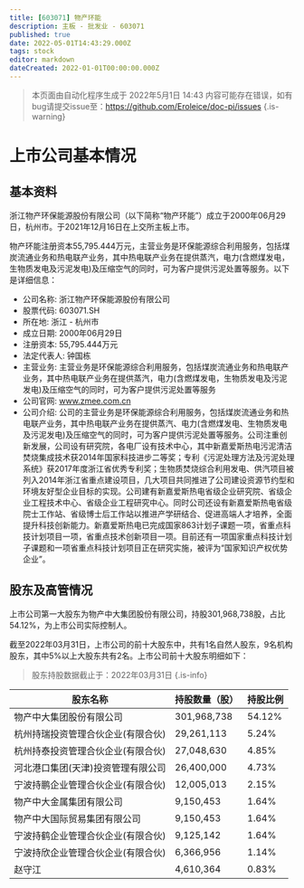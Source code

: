 ```yaml
---
title: [603071] 物产环能
description: 主板 - 批发业 - 603071
published: true
date: 2022-05-01T14:43:29.000Z
tags: stock
editor: markdown
dateCreated: 2022-01-01T00:00:00.000Z
---
```


> 本页面由自动化程序生成于 2022年5月1日 14:43
> 内容可能存在错误，如有bug请提交issue至：https://github.com/Eroleice/doc-pi/issues
{.is-warning}

# 上市公司基本情况

## 基本资料

浙江物产环保能源股份有限公司（以下简称“物产环能”）成立于2000年06月29日，杭州市。于2021年12月16日在上交所主板上市。

物产环能注册资本55,795.444万元，主营业务是环保能源综合利用服务，包括煤炭流通业务和热电联产业务，其中热电联产业务在提供蒸汽，电力(含燃煤发电，生物质发电及污泥发电)及压缩空气的同时，可为客户提供污泥处置等服务。以下是详细信息：

- 公司名称: 浙江物产环保能源股份有限公司
- 股票代码: 603071.SH
- 所在地: 浙江 - 杭州市
- 成立日期: 2000年06月29日
- 注册资本: 55,795.444万元
- 法定代表人: 钟国栋
- 主营业务: 主营业务是环保能源综合利用服务，包括煤炭流通业务和热电联产业务，其中热电联产业务在提供蒸汽，电力(含燃煤发电，生物质发电及污泥发电)及压缩空气的同时，可为客户提供污泥处置等服务
- 公司官网: www.zmee.com.cn
- 公司介绍: 公司的主营业务是环保能源综合利用服务，包括煤炭流通业务和热电联产业务，其中热电联产业务在提供蒸汽、电力(含燃煤发电、生物质发电及污泥发电)及压缩空气的同时，可为客户提供污泥处置等服务。公司注重创新发展，公司设有研究院，各电厂设有技术中心，其中新嘉爱斯热电污泥清洁焚烧集成技术获2014年国家科技进步二等奖；专利《污泥处理方法及污泥处理系统》获2017年度浙江省优秀专利奖；生物质焚烧综合利用发电、供汽项目被列入2014年浙江省重点建设项目，几大项目共同推进了公司建设资源节约型和环境友好型企业目标的实现。公司建有新嘉爱斯热电省级企业研究院、省级企业工程技术中心、省级企业工程研究中心。同时公司还设有新嘉爱斯热电省级院士工作站、省级博士后工作站以推进产学研结合、促进高端人才培养，全面提升科技创新能力。新嘉爱斯热电已完成国家863计划子课题一项，省重点科技计划项目一项，省重点技术创新项目一项。目前还有一项国家重点科技计划子课题和一项省重点科技计划项目正在研究实施，被评为“国家知识产权优势企业”。


## 股东及高管情况

上市公司第一大股东为物产中大集团股份有限公司，持股301,968,738股，占比54.12%，为上市公司实际控制人。

截至2022年03月31日，上市公司的前十大股东中，共有1名自然人股东，9名机构股东，其中5%以上大股东共有2名。上市公司前十大股东明细如下：

> 股东持股数据截止于：2022年03月31日
{.is-info}

| 股东名称 | 持股数量（股） | 持股比例 |
| --- | --- | --- |
| 物产中大集团股份有限公司 | 301,968,738 | 54.12% |
| 杭州持瑞投资管理合伙企业(有限合伙) | 29,261,113 | 5.24% |
| 杭州持泰投资管理合伙企业(有限合伙) | 27,048,630 | 4.85% |
| 河北港口集团(天津)投资管理有限公司 | 26,400,000 | 4.73% |
| 宁波持鹏企业管理合伙企业(有限合伙) | 12,005,013 | 2.15% |
| 物产中大金属集团有限公司 | 9,150,453 | 1.64% |
| 物产中大国际贸易集团有限公司 | 9,150,453 | 1.64% |
| 宁波持鹤企业管理合伙企业(有限合伙) | 9,125,142 | 1.64% |
| 宁波持欣企业管理合伙企业(有限合伙) | 6,366,956 | 1.14% |
| 赵守江 | 4,610,364 | 0.83% |





